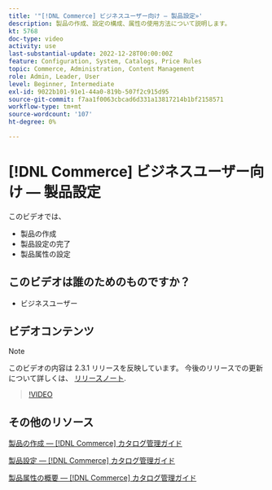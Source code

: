 ```yaml
---
title: '"[!DNL Commerce] ビジネスユーザー向け — 製品設定»'
description: 製品の作成、設定の構成、属性の使用方法について説明します。
kt: 5768
doc-type: video
activity: use
last-substantial-update: 2022-12-28T00:00:00Z
feature: Configuration, System, Catalogs, Price Rules
topic: Commerce, Administration, Content Management
role: Admin, Leader, User
level: Beginner, Intermediate
exl-id: 9022b101-91e1-44a0-819b-507f2c915d95
source-git-commit: f7aa1f0063cbcad6d331a13817214b1bf2158571
workflow-type: tm+mt
source-wordcount: '107'
ht-degree: 0%

---
```


# [!DNL Commerce] ビジネスユーザー向け — 製品設定

このビデオでは、

- 製品の作成
- 製品設定の完了
- 製品属性の設定

## このビデオは誰のためのものですか？

- ビジネスユーザー

## ビデオコンテンツ

>[!NOTE]
>
>このビデオの内容は 2.3.1 リリースを反映しています。 今後のリリースでの更新について詳しくは、 [リリースノート](https://experienceleague.adobe.com/docs/commerce-operations/release/notes/overview.html).

>[!VIDEO](https://video.tv.adobe.com/v/35953?quality=12&learn=on)

## その他のリソース

[製品の作成 — [!DNL Commerce] カタログ管理ガイド](https://experienceleague.adobe.com/docs/commerce-admin/catalog/products/product-create.html)

[製品設定 — [!DNL Commerce] カタログ管理ガイド](https://experienceleague.adobe.com/docs/commerce-admin/catalog/products/product-create.html#product-settings)

[製品属性の概要 — [!DNL Commerce] カタログ管理ガイド](https://experienceleague.adobe.com/docs/commerce-admin/catalog/product-attributes/product-attributes.html)
